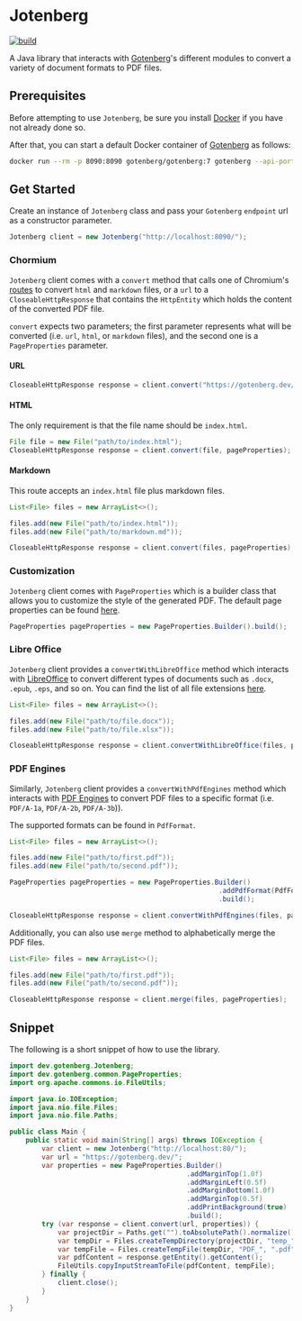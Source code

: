 # Jotenberg

[![build](https://github.com/cherfia/jotenberg/actions/workflows/build.yml/badge.svg)](https://github.com/cherfia/jotenberg/actions/workflows/build.yml)

A Java library that interacts with [Gotenberg](https://gotenberg.dev/)'s different modules to convert a variety of document formats to PDF files.

## Prerequisites

Before attempting to use `Jotenberg`, be sure you install [Docker](https://www.docker.com/) if you have not already done so.

After that, you can start a default Docker container of [Gotenberg](https://gotenberg.dev/) as follows:

```bash
docker run --rm -p 8090:8090 gotenberg/gotenberg:7 gotenberg --api-port=8090
```

## Get Started

Create an instance of `Jotenberg` class and pass your `Gotenberg` `endpoint` url as a constructor parameter.

```java
Jotenberg client = new Jotenberg("http://localhost:8090/");
```

### Chormium

`Jotenberg` client comes with a `convert` method that calls one of Chromium's [routes](https://gotenberg.dev/docs/modules/chromium#routes) to convert `html` and `markdown` files, or a `url` to a `CloseableHttpResponse` that contains the `HttpEntity` which holds the content of the converted PDF file.

`convert` expects two parameters; the first parameter represents what will be converted (i.e. `url`, `html`, or `markdown` files), and the second one is a `PageProperties` parameter.

#### URL

```java
CloseableHttpResponse response = client.convert("https://gotenberg.dev/", pageProperties);
```

#### HTML

The only requirement is that the file name should be `index.html`.

```java
File file = new File("path/to/index.html");
CloseableHttpResponse response = client.convert(file, pageProperties);
```

#### Markdown

This route accepts an `index.html` file plus markdown files.

```java
List<File> files = new ArrayList<>();

files.add(new File("path/to/index.html"));
files.add(new File("path/to/markdown.md"));

CloseableHttpResponse response = client.convert(files, pageProperties);
```

### Customization

`Jotenberg` client comes with `PageProperties` which is a builder class that allows you to customize the style of the generated PDF. The default page properties can be found [here](https://gotenberg.dev/docs/modules/chromium#routes).

```java
PageProperties pageProperties = new PageProperties.Builder().build();
```
### Libre Office
`Jotenberg` client provides a `convertWithLibreOffice` method which interacts with [LibreOffice](https://gotenberg.dev/docs/modules/libreoffice) to convert different types of documents such as `.docx`, `.epub`, `.eps`, and so on. You can find the list of all file extensions [here](https://gotenberg.dev/docs/modules/libreoffice#route).

```java
List<File> files = new ArrayList<>();

files.add(new File("path/to/file.docx"));
files.add(new File("path/to/file.xlsx"));

CloseableHttpResponse response = client.convertWithLibreOffice(files, pageProperties);
```

### PDF Engines
Similarly, `Jotenberg` client provides a `convertWithPdfEngines` method which interacts with [PDF Engines](https://gotenberg.dev/docs/modules/pdf-engines) to convert PDF files to a specific format (i.e. `PDF/A-1a`, `PDF/A-2b`, `PDF/A-3b`)).

The supported formats can be found in `PdfFormat`.

```java
List<File> files = new ArrayList<>();

files.add(new File("path/to/first.pdf"));
files.add(new File("path/to/second.pdf"));

PageProperties pageProperties = new PageProperties.Builder()
                                                    .addPdfFormat(PdfFormat.A_3B.format())
                                                    .build();

CloseableHttpResponse response = client.convertWithPdfEngines(files, pageProperties);
```

Additionally, you can also use `merge` method to alphabetically merge the PDF files.

```java
List<File> files = new ArrayList<>();

files.add(new File("path/to/first.pdf"));
files.add(new File("path/to/second.pdf"));

CloseableHttpResponse response = client.merge(files, pageProperties);
```
## Snippet

The following is a short snippet of how to use the library.

```java
import dev.gotenberg.Jotenberg;
import dev.gotenberg.common.PageProperties;
import org.apache.commons.io.FileUtils;

import java.io.IOException;
import java.nio.file.Files;
import java.nio.file.Paths;

public class Main {
    public static void main(String[] args) throws IOException {
        var client = new Jotenberg("http://localhost:80/");
        var url = "https://gotenberg.dev/";
        var properties = new PageProperties.Builder()
                                            .addMarginTop(1.0f)
                                            .addMarginLeft(0.5f)
                                            .addMarginBottom(1.0f)
                                            .addMarginTop(0.5f)
                                            .addPrintBackground(true)
                                            .build();
        try (var response = client.convert(url, properties)) {
            var projectDir = Paths.get("").toAbsolutePath().normalize();
            var tempDir = Files.createTempDirectory(projectDir, "temp_");
            var tempFile = Files.createTempFile(tempDir, "PDF_", ".pdf").toFile();
            var pdfContent = response.getEntity().getContent();
            FileUtils.copyInputStreamToFile(pdfContent, tempFile);
        } finally {
            client.close();
        }
    }
}
```
